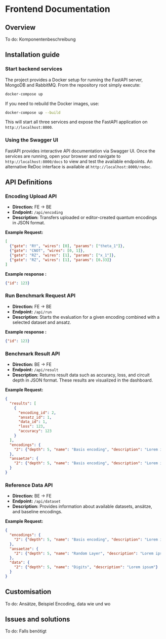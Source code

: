 # Frontend Documentation

## Overview
To do:  Komponentenbeschreibung

## Installation guide
### Start backend services
The project provides a Docker setup for running the FastAPI server,
MongoDB and RabbitMQ. From the repository root simply execute:

```bash
docker-compose up
```

If you need to rebuild the Docker images, use:

```bash
docker-compose up --build
```

This will start all three services and expose the FastAPI application on
`http://localhost:8000`.

### Using the Swagger UI
FastAPI provides interactive API documentation via Swagger UI. Once the services
are running, open your browser and navigate to `http://localhost:8000/docs` to
view and test the available endpoints. An alternative ReDoc interface is
available at `http://localhost:8000/redoc`.


## API Definitions

### **Encoding Upload API**
- **Direction:** FE → BE  
- **Endpoint:** `/api/encoding`  
- **Description:** Transfers uploaded or editor-created quantum encodings in JSON format.

**Example Request:**

```json
[
  {"gate": "RY", "wires": [0], "params": ["theta_1"]},
  {"gate": "CNOT", "wires": [0, 1]},
  {"gate": "RZ", "wires": [1], "params": ["x_1"]},
  {"gate": "RZ", "wires": [1], "params": [0.33]}
]
```
**Example response :**
```json
{"id": 123}
```
### **Run Benchmark Request API**
- **Direction:** FE → BE  
- **Endpoint:** `/api/run`  
- **Description:** Starts the evaluation for a given encoding combined with a selected dataset and ansatz.

**Example response :**
```json
{"id": 123}
```

### **Benchmark Result API**
- **Direction:** BE → FE  
- **Endpoint:** `/api/result`  
- **Description:** Returns result data such as accuracy, loss, and circuit depth in JSON format. These results are visualized in the dashboard.

**Example Request:**

```json
{
  "results": [
    {
      "encoding_id": 2,
      "ansatz_id": 1,
      "data_id": 1,
      "loss": 123,
      "accuracy": 123
    }
  ],
  "encodings": {
    "2": {"depth": 5, "name": "Basis encoding", "description": "Lorem ipsum"}
  },
  "ansaetze": {
    "2": {"depth": 5, "name": "Basis encoding", "description": "Lorem ipsum"}
  }
}
```
### **Reference Data API**
- **Direction:** BE → FE  
- **Endpoint:** `/api/dataset`  
- **Description:** Provides information about available datasets, ansätze, and baseline encodings.

**Example Request:**

```json
{
  "encodings": {
    "2": {"depth": 5, "name": "Basis encoding", "description": "Lorem ipsum", "circuit": {...}}
  },
  "ansaetze": {
    "2": {"depth": 5, "name": "Random Layer", "description": "Lorem ipsum", "circuit": {...}}
  },
  "data": {
    "2": {"depth": 5, "name": "Digits", "description": "Lorem ipsum"}
  }
}
```


## Customisation
To do: Ansätze, Beispiel Encoding, data  wie und wo


## Issues and solutions
To do: Falls benötigt